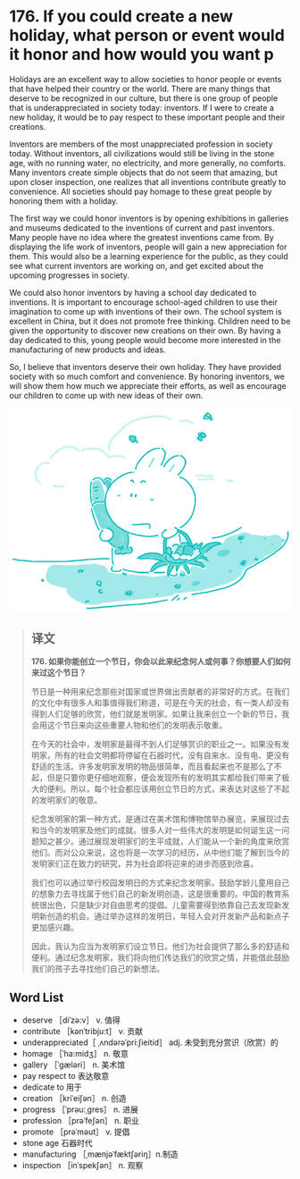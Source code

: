 # 176. If you could create a new holiday, what person or event would it honor and how would you want p

Holidays are an excellent way to allow societies to honor people or events that have helped their country or the world. There are many things that deserve to be recognized in our culture, but there is one group of people that is underappreciated in society today: inventors. If I were to create a new holiday, it would be to pay respect to these important people and their creations.

Inventors are members of the most unappreciated profession in society today. Without inventors, all civilizations would still be living in the stone age, with no running water, no electricity, and more generally, no comforts. Many inventors create simple objects that do not seem that amazing, but upon closer inspection, one realizes that all inventions contribute greatly to convenience. All societies should pay homage to these great people by honoring them with a holiday.

The first way we could honor inventors is by opening exhibitions in galleries and museums dedicated to the inventions of current and past inventors. Many people have no idea where the greatest inventions came from. By displaying the life work of inventors, people will gain a new appreciation for them. This would also be a learning experience for the public, as they could see what current inventors are working on, and get excited about the upcoming progresses in society.

We could also honor inventors by having a school day dedicated to inventions. It is important to encourage school-aged children to use their imagination to come up with inventions of their own. The school system is excellent in China, but it does not promote free thinking. Children need to be given the opportunity to discover new creations on their own. By having a day dedicated to this, young people would become more interested in the manufacturing of new products and ideas.

So, I believe that inventors deserve their own holiday. They have provided society with so much comfort and convenience. By honoring inventors, we will show them how much we appreciate their efforts, as well as encourage our children to come up with new ideas of their own.

![](.gitbook/assets/toefl-ibt-high-score-essays-176.jpg)

> ## 译文
>
> **176. 如果你能创立一个节日，你会以此来纪念何人或何事？你想要人们如何来过这个节日？**
>
> 节日是一种用来纪念那些对国家或世界做出贡献者的非常好的方式。在我们的文化中有很多人和事值得我们称道，可是在今天的社会，有一类人却没有得到人们足够的欣赏，他们就是发明家。如果让我来创立一个新的节日，我会用这个节日来向这些重要人物和他们的发明表示敬重。
>
> 在今天的社会中，发明家是最得不到人们足够赏识的职业之一。如果没有发明家，所有的社会文明都将停留在石器时代，没有自来水、没有电、更没有舒适的生活。许多发明家发明的物品很简单，而且看起来也不是那么了不起，但是只要你更仔细地观察，便会发现所有的发明其实都给我们带来了极大的便利。所以，每个社会都应该用创立节日的方式，来表达对这些了不起的发明家们的敬意。
>
> 纪念发明家的第一种方式，是通过在美术馆和博物馆举办展览，来展现过去和当今的发明家及他们的成就。很多人对一些伟大的发明是如何诞生这一问题知之甚少。通过展现发明家们的生平成就，人们能从一个新的角度来欣赏他们。而对公众来说，这也将是一次学习的经历，从中他们能了解到当今的发明家们正在致力的研究，并为社会即将迎来的进步而感到欣喜。
>
> 我们也可以通过举行校园发明日的方式来纪念发明家。鼓励学龄儿童用自己的想象力去寻找属于他们自己的新发明创造，这是很重要的。中国的教育系统很出色，只是缺少对自由思考的提倡。儿童需要得到依靠自己去发现新发明新创造的机会。通过举办这样的发明日，年轻人会对开发新产品和新点子更加感兴趣。
>
> 因此，我认为应当为发明家们设立节日。他们为社会提供了那么多的舒适和便利。通过纪念发明家，我们将向他们传达我们的欣赏之情，并能借此鼓励我们的孩子去寻找他们自己的新想法。

## Word List

* deserve ［diˈzə:v］ v. 值得
* contribute ［kənˈtribju:t］ v. 贡献
* underappreciated［ ˌʌndərəˈpri:ʃieitid］ adj. 未受到充分赏识（欣赏）的
* homage ［ˈha:midʒ］ n. 敬意
* gallery ［ˈgæləri］ n. 美术馆
* pay respect to 表达敬意
* dedicate to 用于
* creation ［kriˈeiʃən］ n. 创造
* progress ［ˈprəu:ˌgres］ n. 进展
* profession ［prəˈfeʃən］ n. 职业
* promote ［prəˈməut］ v. 提倡
* stone age 石器时代
* manufacturing ［ˌmænjəˈfæktʃəriŋ］n.制造
* inspection ［inˈspekʃən］ n. 观察

